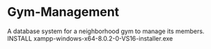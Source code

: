 # Gym-Management
A database system for a neighborhood gym to manage its members.
INSTALL xampp-windows-x64-8.0.2-0-VS16-installer.exe
